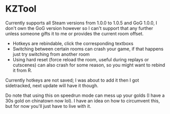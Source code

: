 # KZTool

Currently supports all Steam versions from 1.0.0 to 1.0.5 and GoG 1.0.0, I don't own the GoG version however so I can't support that any further unless someone gifts it to me or provides the current room offset.

* Hotkeys are rebindable, click the corresponding textboxs
* Switching between certain rooms can crash your game, if that happens just try switching from another room
* Using hard reset (force reload the room, useful during replays or cutscenes) can also crash for some reason, so you might want to rebind it from R.

Currently hotkeys are not saved; I was about to add it then I got sidetracked, next update will have it though.

Do note that using this on speedrun mode can mess up your golds (I have a 30s gold on chinatown now lol). I have an idea on how to circumvent this, but for now you'll just have to live with it.
